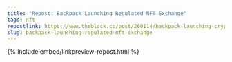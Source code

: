 ```yaml
---
title: "Repost: Backpack Launching Regulated NFT Exchange"
tags: nft
repostlink: https://www.theblock.co/post/260114/backpack-launching-cryptocurrency-exchange-with-dubai-license
slug: backpack-launching-regulated-nft-exchange
---
```


{% include embed/linkpreview-repost.html %}
